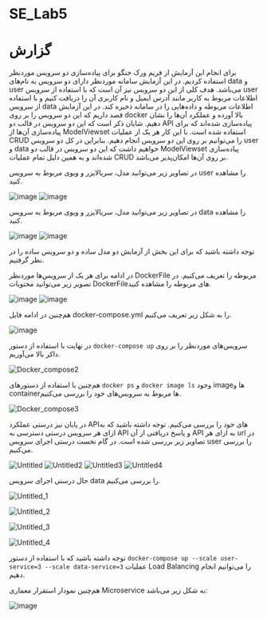 # SE_Lab5
# گزارش
برای انجام این آزمایش از فریم ورک جنگو برای پیاده‌سازی دو سرویس موردنظر استفاده کردیم. در این آزمایش سامانه موردنظر دارای دو سرویس به نام‌های data و user می‌باشد. هدف کلی از این دو سرویس نیز آن است که با استفاده از سرویس user اطلاعات مربوط به کاربر مانند آدرس ایمیل و نام کاربری آن را دریافت کنیم و با استفاده از سرویس data اطلاعات مربوطه و داده‌هایی را در سامانه ذخیره کند. در این آزمایش قصد داریم که این دو سرویس را بر روی docker بالا آورده و عملکرد آن‌ها را نشان دهیم. شایان ذکر است که این دو سرویس در قالب دو API پیاده‌سازی شده‌اند که برای پیاده‌سازی آن‌ها از ModelViewset استفاده شده است. با این کار هر یک از عملیات CRUD را می‌توانیم بر روی این دو سرویس انجام دهیم. بنابراین در کل دو سرویس user و data خواهیم داشت که این دو سرویس در قالب دو ModelViewset پیاده‌سازی شده‌اند و به همین دلیل تمام عملیات CRUD بر روی آن‌ها امکان‌پذیر می‌باشد.

 در تصاویر زیر می‌توانید مدل، سریالایزر و ویوی مربوط به سرویس user را مشاهده کنید.
 
![image](https://github.com/alivanaki/SE_Lab5/assets/58647313/e94aab27-bf9b-424c-90cb-a1620904e655)
![image](https://github.com/alivanaki/SE_Lab5/assets/58647313/3049858f-c7a9-48b6-87c5-e47ee543302b)

 در تصاویر زیر می‌توانید مدل، سریالایزر و ویوی مربوط به سرویس data را مشاهده کنید.

 ![image](https://github.com/alivanaki/SE_Lab5/assets/58647313/e3647167-5cd1-4403-9dfd-1f74b0b5367d)
![image](https://github.com/alivanaki/SE_Lab5/assets/58647313/fe5709f4-d042-41ca-a872-a12b508ec520)

توجه داشته باشید که برای این بخش از آزمایش دو مدل ساده و دو سرویس ساده را در نظر گرفتیم.

در ادامه برای هر یک از سرویس‌ها موردنظر DockerFile مربوطه را تعریف می‌کنیم. در تصویر زیر می‌توانید محتویات DockerFileهای مربوطه را مشاهده کنید.

![image](https://github.com/alivanaki/SE_Lab5/assets/58647313/12155cc4-b0a9-42a6-aeaa-88731791e853)
![image](https://github.com/alivanaki/SE_Lab5/assets/58647313/ab3e3111-0b73-421a-9fb3-a3077c7e08d1)

هم‌چنین در ادامه فایل docker-compose.yml را به شکل زیر تعریف می‌کنیم.

![image](https://github.com/alivanaki/SE_Lab5/assets/58647313/3d1051ce-8755-40e2-80de-3708a8a08bd5)

در نهایت با استفاده از دستور `docker-compose up` سرویس‌های موردنظر را بر روی داکر بالا می‌آوریم.

![Docker_compose2](https://github.com/alivanaki/SE_Lab5/assets/58647313/73a3090b-4891-46e7-822f-b7967b81e865)

هم‌چنین با استفاده از دستورهای `docker ps` و `docker image ls` وجود imageها و containerها مربوط به سرویس‌های خود را بررسی می‌کنیم.

![Docker_compose3](https://github.com/alivanaki/SE_Lab5/assets/58647313/ad8a992e-8022-4dfa-9961-19480807f62a)

در پایان نیز درستی عملکرد APIهای خود را بررسی می‌کنیم. توجه داشته باشید که به ازای هر سرویس درستی دسترسی به API و پاسخ دریافتی از آن API به ازای هر url در تصاویر زیر بررسی شده است. در گام نخست درستی اجرای سرویس user را بررسی می‌کنیم.

![Untitled](https://github.com/alivanaki/SE_Lab5/assets/58647313/de68b664-6bbd-4495-81dd-6cc8dd185bda)
![Untitled2](https://github.com/alivanaki/SE_Lab5/assets/58647313/c02f0901-48ab-4c85-bddb-1703f46b9245)
![Untitled3](https://github.com/alivanaki/SE_Lab5/assets/58647313/e8c64368-d81b-417d-aea9-448053d87976)
![Untitled4](https://github.com/alivanaki/SE_Lab5/assets/58647313/82e4d23e-471e-4e3b-bf70-d5e9f5f41bb9)

حال درستی اجرای سرویس data را بررسی می‌کنیم.

![Untitled_1](https://github.com/alivanaki/SE_Lab5/assets/58647313/f4bce4b3-ca98-495b-8699-c5bc2aeba535)

![Untitled_2](https://github.com/alivanaki/SE_Lab5/assets/58647313/f0c999d7-0935-4ef0-a793-8a9b039843c5)

![Untitled_3](https://github.com/alivanaki/SE_Lab5/assets/58647313/1ed1eb8b-a5d2-4d4e-ac7a-334534b1658d)

![Untitled_4](https://github.com/alivanaki/SE_Lab5/assets/58647313/dfe52032-9fef-4177-b466-c9d18fd085a8)

توجه داشته باشید که با استفاده از دستور `docker-compose up --scale user-service=3 --scale data-service=3` عملیات Load Balancing را می‌توانیم انجام دهیم.

هم‌چنین نمودار استقرار معماری Microservice به شکل زیر می‌باشد:

![image](https://github.com/alivanaki/SE_Lab5/assets/58647313/0c3fd690-2570-4d64-afd6-d60d64b08a66)
